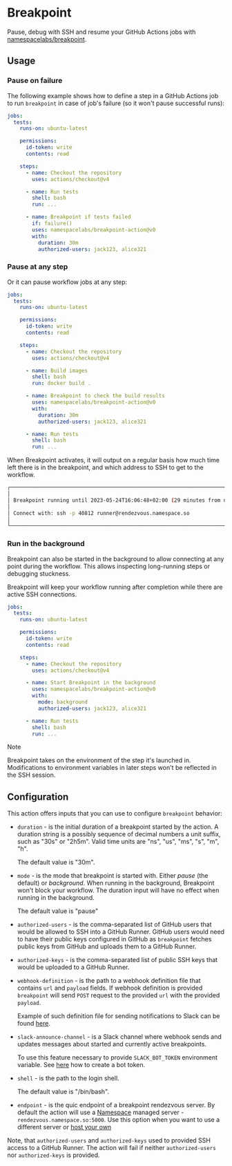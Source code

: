 # Breakpoint

Pause, debug with SSH and resume your GitHub Actions jobs with [namespacelabs/breakpoint](https://github.com/namespacelabs/breakpoint).

## Usage

### Pause on failure

The following example shows how to define a step in a GitHub Actions job to run
`breakpoint` in case of job's failure (so it won't pause successful runs):

```yaml
jobs:
  tests:
    runs-on: ubuntu-latest

    permissions:
      id-token: write
      contents: read

    steps:
      - name: Checkout the repository
        uses: actions/checkout@v4

      - name: Run tests
        shell: bash
        run: ...

      - name: Breakpoint if tests failed
        if: failure()
        uses: namespacelabs/breakpoint-action@v0
        with:
          duration: 30m
          authorized-users: jack123, alice321
```

### Pause at any step

Or it can pause workflow jobs at any step:

```yaml
jobs:
  tests:
    runs-on: ubuntu-latest

    permissions:
      id-token: write
      contents: read

    steps:
      - name: Checkout the repository
        uses: actions/checkout@v4

      - name: Build images
        shell: bash
        run: docker build .

      - name: Breakpoint to check the build results
        uses: namespacelabs/breakpoint-action@v0
        with:
          duration: 30m
          authorized-users: jack123, alice321

      - name: Run tests
        shell: bash
        run: ...
```

When Breakpoint activates, it will output on a regular basis how much time left there is in the breakpoint, and which address to SSH to get to the workflow.

```bash
┌───────────────────────────────────────────────────────────────────────────┐
│                                                                           │
│ Breakpoint running until 2023-05-24T16:06:48+02:00 (29 minutes from now). │
│                                                                           │
│ Connect with: ssh -p 40812 runner@rendezvous.namespace.so                 │
│                                                                           │
└───────────────────────────────────────────────────────────────────────────┘
```

### Run in the background

Breakpoint can also be started in the background to allow connecting at any point during the workflow.
This allows inspecting long-running steps or debugging stuckness.

Breakpoint will keep your workflow running after completion while there are active SSH connections.

```yaml
jobs:
  tests:
    runs-on: ubuntu-latest

    permissions:
      id-token: write
      contents: read

    steps:
      - name: Checkout the repository
        uses: actions/checkout@v4

      - name: Start Breakpoint in the background
        uses: namespacelabs/breakpoint-action@v0
        with:
          mode: background
          authorized-users: jack123, alice321

      - name: Run tests
        shell: bash
        run: ...
```

> [!NOTE]
> Breakpoint takes on the environment of the step it's launched in.
> Modifications to environment variables in later steps won't be reflected in the SSH session.

## Configuration

This action offers inputs that you can use to configure `breakpoint` behavior:

- `duration` - is the initial duration of a breakpoint started by the action.
  A duration string is a possibly sequence of decimal numbers a unit suffix,
  such as "30s" or "2h5m". Valid time units are "ns", "us", "ms", "s", "m", "h".

  The default value is "30m".

- `mode` - is the mode that breakpoint is started with. Either _pause_ (the default)
  or _background_. When running in the background, Breakpoint won't block your workflow.
  The duration input will have no effect when running in the background.

  The default value is "pause"

- `authorized-users` - is the comma-separated list of GitHub users that would be
  allowed to SSH into a GitHub Runner. GitHub users would need to have their
  public keys configured in GitHub as `breakpoint` fetches public keys from
  GitHub and uploads them to a GitHub Runner.

- `authorized-keys` - is the comma-separated list of public SSH keys that would
  be uploaded to a GitHub Runner.

- `webhook-definition` - is the path to a webhook definition file that contains
  `url` and `payload` fields. If webhook definition is provided `breakpoint`
  will send `POST` request to the provided `url` with the provided `payload`.

  Example of such definition file for sending notifications to Slack can be
  found [here](/.github/slack-notification.json).

- `slack-announce-channel` - is a Slack channel where webhook sends and updates
  messages about started and currently active breakpoints.

  To use this feature necessary to provide `SLACK_BOT_TOKEN` environment
  variable. See [here](https://api.slack.com/authentication/token-types) how to
  create a bot token.

- `shell` - is the path to the login shell.

  The default value is "/bin/bash".

- `endpoint` - is the quic endpoint of a breakpoint rendezvous server.
  By default the action will use a [Namespace](https://namespace.so)
  managed server - `rendezvous.namespace.so:5000`.
  Use this option when you want to use a different server or [host your own](https://github.com/namespacelabs/breakpoint/blob/main/docs/server-setup.md)

Note, that `authorized-users` and `authorized-keys` used to provided SSH access
to a GitHub Runner. The action will fail if neither `authorized-users` nor
`authorized-keys` is provided.
